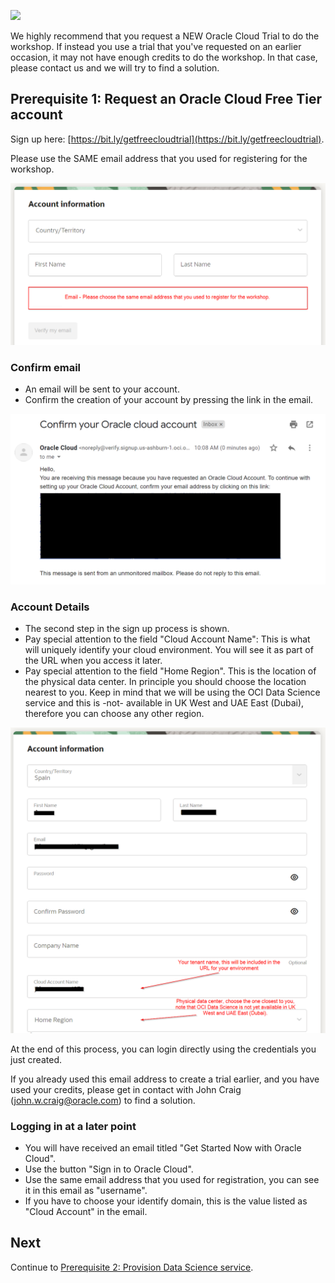 ![](../commonimages/workshop_logo.png)

<!--The following explains how to request a free trial of Oracle Cloud. 
If you already have an Oracle Cloud tenancy, you may continue to [Prerequisite 2: Provision Data Science service](../prereq1/lab.md).
-->

We highly recommend that you request a NEW Oracle Cloud Trial to do the workshop. If instead you use a trial that you've requested on an earlier occasion, it may not have enough credits to do the workshop.
In that case, please contact us and we will try to find a solution.

## Prerequisite 1: Request an Oracle Cloud Free Tier account

Sign up here: [https://bit.ly/getfreecloudtrial](https://bit.ly/getfreecloudtrial). 

Please use the SAME email address that you used for registering for the workshop.

![](./images/create_cloud_trial.png)

### Confirm email
- An email will be sent to your account.
- Confirm the creation of your account by pressing the link in the email.

![](./images/confirm_email.png)

### Account Details
- The second step in the sign up process is shown.
- Pay special attention to the field "Cloud Account Name": This is what will uniquely identify your cloud environment. You will see it as part of the URL when you access it later.
- Pay special attention to the field "Home Region". This is the location of the physical data center. In principle you should choose the location nearest to you. Keep in mind that we will be using the OCI Data Science service and this is -not- available in UK West and UAE East (Dubai), therefore you can choose any other region.

![](./images/signup_part_2.png)

At the end of this process, you can login directly using the credentials you just created.

If you already used this email address to create a trial earlier, and you have used your credits, please get in contact with John Craig (john.w.craig@oracle.com) to find a solution.

### Logging in at a later point
- You will have received an email titled "Get Started Now with Oracle Cloud".
- Use the button "Sign in to Oracle Cloud".
- Use the same email address that you used for registration, you can see it in this email as "username".
- If you have to choose your identify domain, this is the value listed as "Cloud Account" in the email.

<!--![](./images/emailexample.png)-->

## Next

Continue to [Prerequisite 2: Provision Data Science service](../prereq2/lab.md).

